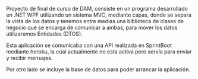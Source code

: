 Proyecto de final de curso de DAM, consiste en un programa desarrollado en .NET WPF utilizando un sistema MVC, mediante capas, donde se separa la vista de los datos y tenemos entre medias una biblioteca de clases
de negocio que se encarga de comunicar a ambas, para mover los datos utilizaremos Entidades (DTOS).

Esta aplicación se comunicaba con una API realizada en SprintBoot mediante heroku, la cúal actualmente no esta activa pero servía para enviar y recibir mensajes.

Por otro lado se incluye la base de datos para poder arrancar la aplicación.
